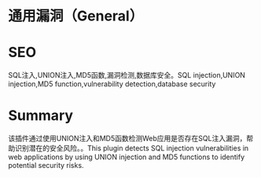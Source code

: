 # 通用漏洞（General）
# SEO
SQL注入,UNION注入,MD5函数,漏洞检测,数据库安全。SQL injection,UNION injection,MD5 function,vulnerability detection,database security
# Summary
该插件通过使用UNION注入和MD5函数检测Web应用是否存在SQL注入漏洞，帮助识别潜在的安全风险。。This plugin detects SQL injection vulnerabilities in web applications by using UNION injection and MD5 functions to identify potential security risks.
